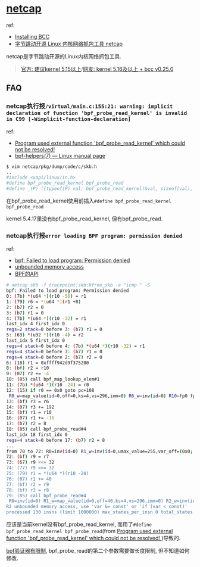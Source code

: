 # [netcap](https://github.com/bytedance/netcap)
ref:
- [Installing BCC](https://github.com/iovisor/bcc/blob/master/INSTALL.md#install-and-compile-bcc-1)
- [字节跳动开源 Linux 内核网络抓包工具 netcap](https://my.oschina.net/u/6150560/blog/15154212)

netcap是字节跳动开源的Linux内核网络抓包工具.

> [官方: 建议kernel 5.15以上](https://github.com/bytedance/netcap/issues/5#issuecomment-2296100614)/[网友: kernel 5.16及以上 + bcc v0.25.0](https://github.com/bytedance/netcap/issues/3)

## FAQ
### netcap执行报`/virtual/main.c:155:21: warning: implicit declaration of function 'bpf_probe_read_kernel' is invalid in C99 [-Wimplicit-function-declaration]`
ref:
- [Program used external function 'bpf_probe_read_kernel' which could not be resolved! ](https://github.com/iovisor/bcc/issues/3395)
- [bpf-helpers(7) — Linux manual page](https://man7.org/linux/man-pages/man7/bpf-helpers.7.html)

```bash
$ vim netcap/pkg/dump/code/c/skb.h
..
#include <uapi/linux/in.h>
#define bpf_probe_read_kernel bpf_probe_read
#define _(P) ({typeof(P) val; bpf_probe_read_kernel(&val, sizeof(val), &P); val;})
```

在bpf_probe_read_kernel使用前插入`#define bpf_probe_read_kernel bpf_probe_read`

kernel 5.4.17里没有bpf_probe_read_kernel, 但有bpf_probe_read.

### netcap执行报`error loading BPF program: permission denied`
ref:
- [bpf: Failed to load program: Permission denied](https://github.com/bytedance/netcap/issues/2)
- [unbounded memory access](https://github.com/bpftrace/bpftrace/blob/master/docs/internals_development.md#unbounded-memory-access)
- [BPF的API](https://woodpenker.github.io/2021/12/05/BPF%E4%B9%8B%E5%B7%85%E7%9A%84%E5%AD%A6%E4%B9%A0--%E8%BF%BD%E8%B8%AA%E7%B3%BB%E7%BB%9F%E5%8E%86%E5%8F%B2%E4%B8%8E%E7%9B%B8%E5%85%B3%E6%8A%80%E6%9C%AF/)

```bash
# netcap skb -f tracepoint:skb:kfree_skb -e "icmp " -S
bpf: Failed to load program: Permission denied
0: (7b) *(u64 *)(r10 -56) = r1
1: (79) r6 = *(u64 *)(r1 +8)
2: (b7) r2 = 0
3: (b7) r1 = 0
4: (7b) *(u64 *)(r10 -32) = r1
last_idx 4 first_idx 0
regs=2 stack=0 before 3: (b7) r1 = 0
5: (63) *(u32 *)(r10 -4) = r2
last_idx 5 first_idx 0
regs=4 stack=0 before 4: (7b) *(u64 *)(r10 -32) = r1
regs=4 stack=0 before 3: (b7) r1 = 0
regs=4 stack=0 before 2: (b7) r2 = 0
6: (18) r1 = 0xffff942d9f375200
8: (bf) r2 = r10
9: (07) r2 += -4
10: (85) call bpf_map_lookup_elem#1
11: (7b) *(u64 *)(r10 -24) = r0
12: (15) if r0 == 0x0 goto pc+108
 R0_w=map_value(id=0,off=0,ks=4,vs=296,imm=0) R6_w=inv(id=0) R10=fp0 fp-8=mmmm???? fp-24_w=map_value fp-32_w=00000000 fp-56_w=ctx
13: (bf) r3 = r6
14: (07) r3 += 192
15: (bf) r1 = r10
16: (07) r1 += -16
17: (b7) r2 = 8
18: (85) call bpf_probe_read#4
last_idx 18 first_idx 0
regs=4 stack=0 before 17: (b7) r2 = 8
...
from 70 to 72: R0=inv(id=0) R1_w=inv(id=0,umax_value=255,var_off=(0x0; 0xff)) R2_w=inv256 R6=inv(id=0) R7_w=inv(id=0) R8=inv(id=0) R9=inv(id=0) R10=fp0 fp-8=mmmm???? fp-16=mmmmmmmm fp-24=map_value fp-32=mmmmmmmm fp-40=mmmmmmmm fp-48=mmmmmmmm fp-56=ctx
72: (bf) r9 = r7
73: (67) r9 <<= 32
74: (77) r9 >>= 32
75: (79) r1 = *(u64 *)(r10 -24)
76: (07) r1 += 40
77: (bf) r2 = r9
78: (bf) r3 = r8
79: (85) call bpf_probe_read#4
 R0=inv(id=0) R1_w=map_value(id=0,off=40,ks=4,vs=296,imm=0) R2_w=inv(id=0,umax_value=4294967295,var_off=(0x0; 0xffffffff)) R3_w=inv(id=0) R6=inv(id=0) R7_w=inv(id=0) R8=inv(id=0) R9_w=inv(id=0,umax_value=4294967295,var_off=(0x0; 0xffffffff)) R10=fp0 fp-8=mmmm???? fp-16=mmmmmmmm fp-24=map_value fp-32=mmmmmmmm fp-40=mmmmmmmm fp-48=mmmmmmmm fp-56=ctx
R2 unbounded memory access, use 'var &= const' or 'if (var < const)'
processed 130 insns (limit 1000000) max_states_per_insn 0 total_states 8 peak_states 8 mark_read 7
```

应该是当前kernel没有bpf_probe_read_kernel, 而用了`#define bpf_probe_read_kernel bpf_probe_read`(from [Program used external function 'bpf_probe_read_kernel' which could not be resolved! ](https://github.com/iovisor/bcc/issues/3395))导致的.

[bpf验证器有限制](https://elixir.bootlin.com/linux/v5.4.17/source/kernel/bpf/verifier.c#L3419), bpf_probe_read的第二个参数需要做长度限制, 但不知道如何修改.